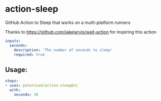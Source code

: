 # action-sleep
GitHub Action to Sleep that works on a multi-platform runners

Thanks to https://github.com/jakejarvis/wait-action for inspiring this action

```yaml
inputs:
  seconds:
    description: 'The number of seconds to sleep'
    required: true
```

## Usage:

```yaml
steps:
- uses: peternied/action-sleep@v1
  with:
    seconds: 30
```